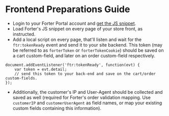 # Frontend Preparations Guide

* Login to your Forter Portal account and [get the JS snippet](https://portal.forter.com/app/onboarder/task/add-sandbox-js?path=trusted-conversions%26front-end-integration-phase%26javascript).
* Load Forter's JS snippet on every page of your store front, as instructed.
* Add a local script on every page, that'll listen and wait for the `ftr:tokenReady` event and send it to your site backend. This token (may be referred to as `forterToken` or `forterTokenCookie`) should be saved on a cart custom-field, and later on an order custom-field respectively.
```
document.addEventListener('ftr:tokenReady', function(evt) {
    var token = evt.detail;
    // send this token to your back-end and save on the cart/order custom-fields.
});
```
* Additionally, the customer's IP and User-Agent should be collected and saved as well (required for Forter's order validation mapping. Use `customerIP` and `customerUserAgent` as field names, or map your existing custom fields containing this information).
